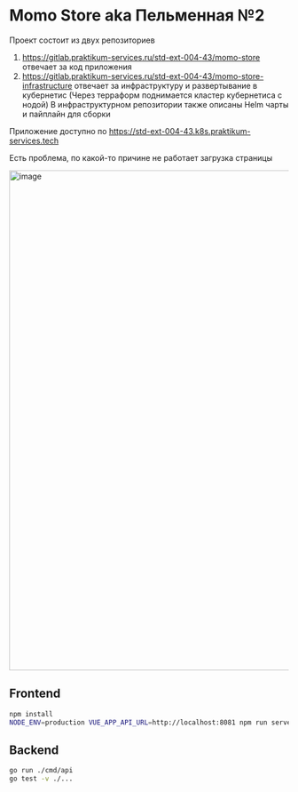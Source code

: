 # Momo Store aka Пельменная №2

Проект состоит из двух репозиториев
1. https://gitlab.praktikum-services.ru/std-ext-004-43/momo-store отвечает за код приложения
2. https://gitlab.praktikum-services.ru/std-ext-004-43/momo-store-infrastructure отвечает за инфраструктуру и развертывание в кубернетис (Через терраформ поднимается кластер кубернетиса с нодой)
В инфраструктурном репозитории также описаны Helm чарты и пайплайн для сборки

Приложение доступно по https://std-ext-004-43.k8s.praktikum-services.tech

Есть проблема, по какой-то причине не работает загрузка страницы

<img width="900" alt="image" src="https://user-images.githubusercontent.com/9394918/167876466-2c530828-d658-4efe-9064-825626cc6db5.png">

## Frontend

```bash
npm install
NODE_ENV=production VUE_APP_API_URL=http://localhost:8081 npm run serve
```

## Backend

```bash
go run ./cmd/api
go test -v ./... 
```
